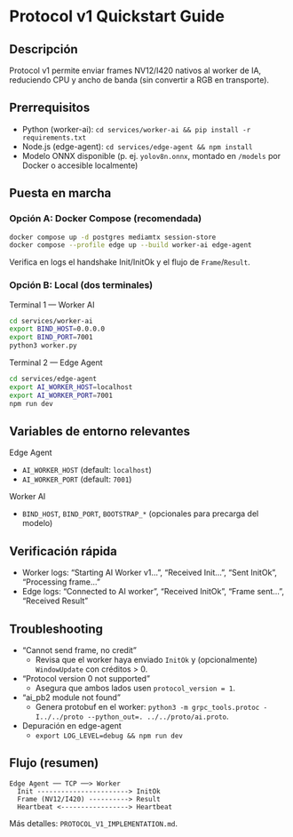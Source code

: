 # Protocol v1 Quickstart Guide

## Descripción

Protocol v1 permite enviar frames NV12/I420 nativos al worker de IA, reduciendo CPU y ancho de banda (sin convertir a RGB en transporte).

## Prerrequisitos

- Python (worker-ai): `cd services/worker-ai && pip install -r requirements.txt`
- Node.js (edge-agent): `cd services/edge-agent && npm install`
- Modelo ONNX disponible (p. ej. `yolov8n.onnx`, montado en `/models` por Docker o accesible localmente)

## Puesta en marcha

### Opción A: Docker Compose (recomendada)

```bash
docker compose up -d postgres mediamtx session-store
docker compose --profile edge up --build worker-ai edge-agent
```

Verifica en logs el handshake Init/InitOk y el flujo de `Frame`/`Result`.

### Opción B: Local (dos terminales)

Terminal 1 — Worker AI
```bash
cd services/worker-ai
export BIND_HOST=0.0.0.0
export BIND_PORT=7001
python3 worker.py
```

Terminal 2 — Edge Agent
```bash
cd services/edge-agent
export AI_WORKER_HOST=localhost
export AI_WORKER_PORT=7001
npm run dev
```

## Variables de entorno relevantes

Edge Agent
- `AI_WORKER_HOST` (default: `localhost`)
- `AI_WORKER_PORT` (default: `7001`)

Worker AI
- `BIND_HOST`, `BIND_PORT`, `BOOTSTRAP_*` (opcionales para precarga del modelo)

## Verificación rápida

- Worker logs: “Starting AI Worker v1…”, “Received Init…”, “Sent InitOk”, “Processing frame…”
- Edge logs: “Connected to AI worker”, “Received InitOk”, “Frame sent…”, “Received Result”

## Troubleshooting

- “Cannot send frame, no credit”
  - Revisa que el worker haya enviado `InitOk` y (opcionalmente) `WindowUpdate` con créditos > 0.
- “Protocol version 0 not supported”
  - Asegura que ambos lados usen `protocol_version = 1`.
- “ai_pb2 module not found”
  - Genera protobuf en el worker: `python3 -m grpc_tools.protoc -I../../proto --python_out=. ../../proto/ai.proto`.
- Depuración en edge-agent
  - `export LOG_LEVEL=debug && npm run dev`

## Flujo (resumen)

```
Edge Agent ── TCP ──> Worker
  Init -----------------------> InitOk
  Frame (NV12/I420) ----------> Result
  Heartbeat <-----------------> Heartbeat
```

Más detalles: `PROTOCOL_V1_IMPLEMENTATION.md`.
